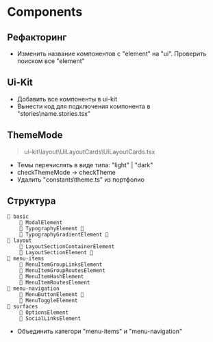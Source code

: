 # Components

## Рефакторинг

- Изменить название компонентов с "element" на "ui". Проверить поиском все "element"

## Ui-Kit

- Добавить все компоненты в ui-kit
- Вынести код для подключения компонента в "stories\name.stories.tsx"

## ThemeMode

> ui-kit\layout\UiLayoutCards\UiLayoutCards.tsx

- Темы перечислять в виде типа: "light" | "dark"
- checkThemeMode -> checkTheme
- Удалить "constants\theme.ts" из портфолио

## Структура

```
📂 basic
    📑 ModalElement
    📑 TypographyElement 💎
    📑 TypographyGradientElement 💎
📂 layout
    📑 LayoutSectionContainerElement
    📑 LayoutSectionElement 💎
📂 menu-items
    📑 MenuItemGroupLinksElement
    📑 MenuItemGroupRoutesElement
    📑 MenuItemHashElement
    📑 MenuItemRoutesElement
📂 menu-navigation
    📑 MenuButtonElement 💎
    📑 MenuToggleElement
📂 surfaces
    📑 OptionsElement
    📑 SocialLinksElement
```

- Объединить категори "menu-items" и "menu-navigation"
